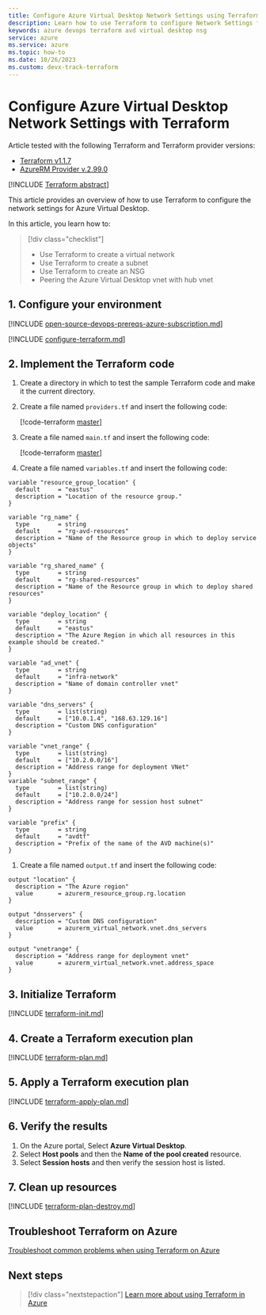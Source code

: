 ```yaml
---
title: Configure Azure Virtual Desktop Network Settings using Terraform - Azure
description: Learn how to use Terraform to configure Network Settings for Azure Virtual Desktop with Terraform
keywords: azure devops terraform avd virtual desktop nsg
service: azure
ms.service: azure
ms.topic: how-to
ms.date: 10/26/2023
ms.custom: devx-track-terraform
---
```


# Configure Azure Virtual Desktop Network Settings with Terraform

Article tested with the following Terraform and Terraform provider versions:

- [Terraform v1.1.7](https://releases.hashicorp.com/terraform/)
- [AzureRM Provider v.2.99.0](https://registry.terraform.io/providers/hashicorp/azurerm/latest/docs)

[!INCLUDE [Terraform abstract](./includes/abstract.md)]

This article provides an overview of how to use Terraform to configure the network settings for Azure Virtual Desktop.

In this article, you learn how to:

> [!div class="checklist"]
> * Use Terraform to create a virtual network
> * Use Terraform to create a subnet
> * Use Terraform to create an NSG
> * Peering the Azure Virtual Desktop vnet with hub vnet

## 1. Configure your environment

[!INCLUDE [open-source-devops-prereqs-azure-subscription.md](../includes/open-source-devops-prereqs-azure-subscription.md)]

[!INCLUDE [configure-terraform.md](includes/configure-terraform.md)]

## 2. Implement the Terraform code

1. Create a directory in which to test the sample Terraform code and make it the current directory.

1. Create a file named `providers.tf` and insert the following code:

    [!code-terraform [master](../../terraform_samples/quickstart/101-azure-virtual-desktop/provider.tf)]

1. Create a file named `main.tf` and insert the following code:

    [!code-terraform [master](../../terraform_samples/quickstart/101-azure-virtual-desktop/networking.tf)]

1. Create a file named `variables.tf` and insert the following code:

```
variable "resource_group_location" {
  default     = "eastus"
  description = "Location of the resource group."
}

variable "rg_name" {
  type        = string
  default     = "rg-avd-resources"
  description = "Name of the Resource group in which to deploy service objects"
}

variable "rg_shared_name" {
  type        = string
  default     = "rg-shared-resources"
  description = "Name of the Resource group in which to deploy shared resources"
}

variable "deploy_location" {
  type        = string
  default     = "eastus"
  description = "The Azure Region in which all resources in this example should be created."
}

variable "ad_vnet" {
  type        = string
  default     = "infra-network"
  description = "Name of domain controller vnet"
}

variable "dns_servers" {
  type        = list(string)
  default     = ["10.0.1.4", "168.63.129.16"]
  description = "Custom DNS configuration"
}

variable "vnet_range" {
  type        = list(string)
  default     = ["10.2.0.0/16"]
  description = "Address range for deployment VNet"
}
variable "subnet_range" {
  type        = list(string)
  default     = ["10.2.0.0/24"]
  description = "Address range for session host subnet"
}

variable "prefix" {
  type        = string
  default     = "avdtf"
  description = "Prefix of the name of the AVD machine(s)"
}
```

1. Create a file named `output.tf` and insert the following code:

```
output "location" {
  description = "The Azure region"
  value       = azurerm_resource_group.rg.location
}

output "dnsservers" {
  description = "Custom DNS configuration"
  value       = azurerm_virtual_network.vnet.dns_servers
}

output "vnetrange" {
  description = "Address range for deployment vnet"
  value       = azurerm_virtual_network.vnet.address_space
}
```

## 3. Initialize Terraform

[!INCLUDE [terraform-init.md](includes/terraform-init.md)]

## 4. Create a Terraform execution plan

[!INCLUDE [terraform-plan.md](includes/terraform-plan.md)]

## 5. Apply a Terraform execution plan

[!INCLUDE [terraform-apply-plan.md](includes/terraform-apply-plan.md)]

## 6. Verify the results

1. On the Azure portal, Select **Azure Virtual Desktop**.
1. Select **Host pools** and then the **Name of the pool created** resource.
1. Select **Session hosts** and then verify the session host is listed.

## 7. Clean up resources

[!INCLUDE [terraform-plan-destroy.md](includes/terraform-plan-destroy.md)]

## Troubleshoot Terraform on Azure

[Troubleshoot common problems when using Terraform on Azure](troubleshoot.md)

## Next steps

> [!div class="nextstepaction"]
> [Learn more about using Terraform in Azure](/azure/terraform)
